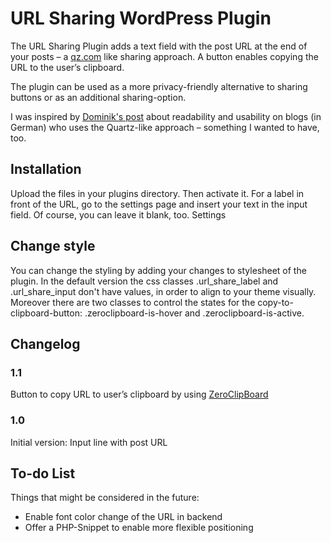 URL Sharing WordPress Plugin
============================

The URL Sharing Plugin adds a text field with the post URL at the end of your posts – a [qz.com](http://qz.com) like sharing approach. A button enables copying the URL to the user’s clipboard.

The plugin can be used as a more privacy-friendly alternative to sharing buttons or as an additional sharing-option.

I was inspired by [Dominik's post](http://do-s.de/Blogger-macht-es-euren-Lesern-leichter/) about readability and usability on blogs (in German) who uses the Quartz-like approach – something I wanted to have, too.


## Installation

Upload the files in your plugins directory. Then activate it.
For a label in front of the URL, go to the settings page and insert your text in the input field. Of course, you can leave it blank, too.
Settings

## Change style

You can change the styling by adding your changes to stylesheet of the plugin. In the default version the css classes .url_share_label and .url_share_input don't have values, in order to align to your theme visually. Moreover there are two classes to control the states for the copy-to-clipboard-button: .zeroclipboard-is-hover and .zeroclipboard-is-active.


## Changelog
### 1.1
Button to copy URL to user’s clipboard by using [ZeroClipBoard](https://github.com/zeroclipboard/zeroclipboard)

### 1.0
Initial version: Input line with post URL

## To-do List

Things that might be considered in the future:

* Enable font color change of the URL in backend
* Offer a PHP-Snippet to enable more flexible positioning
